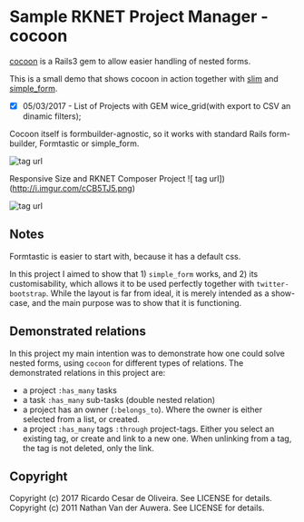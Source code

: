 # Sample RKNET Project Manager - cocoon

[cocoon](http://github.com/nathanvda/cocoon) is a Rails3 gem to allow easier handling of nested forms.

This is a small demo that shows cocoon in action together with [slim](https://github.com/stonean/slim)
and [simple_form](https://github.com/plataformatec/simple_form).

- [x] 05/03/2017 - List of Projects with GEM wice_grid(with export to CSV an dinamic filters);

Cocoon itself is formbuilder-agnostic, so it works with standard Rails form-builder, Formtastic or simple_form.

![tag url](http://i.imgur.com/CYhEqDH.png)

Responsive Size and RKNET Composer Project
![ tag url])(http://i.imgur.com/cCB5TJ5.png)

![tag url](http://i.imgur.com/waFLpQI.png)

## Notes

Formtastic is easier to start with, because it has a default css.

In this project I aimed to show that 1) `simple_form` works, and 2) its customisability, which allows it to be used perfectly
together with `twitter-bootstrap`.
While the layout is far from ideal, it is merely intended as a show-case, and the main purpose was to show that it is functioning.


## Demonstrated relations

In this project my main intention was to demonstrate how one could solve nested forms, using `cocoon` for different types of relations.
The demonstrated relations in this project are:

* a project `:has_many` tasks
* a task `:has_many` sub-tasks (double nested relation)
* a project has an owner (`:belongs_to`). Where the owner is either selected from a list, or created.
* a project `:has_many` tags `:through` project-tags. Either you select an existing tag, or create and link to a new one. When unlinking from a tag,
the tag is not deleted, only the link.



## Copyright

Copyright (c) 2017 Ricardo Cesar de Oliveira. See LICENSE for details.
Copyright (c) 2011 Nathan Van der Auwera. See LICENSE for details.
